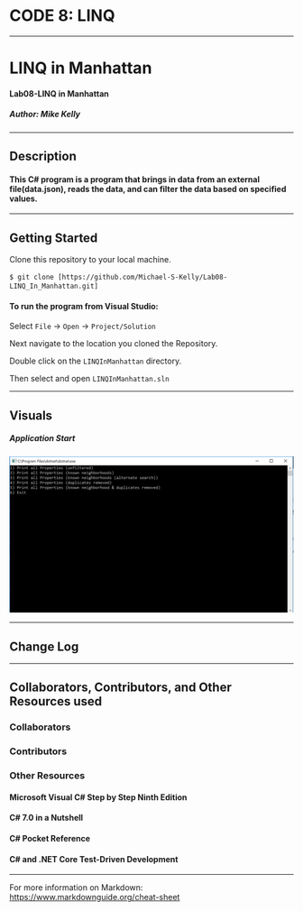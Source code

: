 # CODE 8: LINQ

------------------------------

# LINQ in Manhattan
#### Lab08-LINQ in Manhattan
##### *Author: Mike Kelly*

------------------------------

## Description
#### This C# program is a program that brings in data from an external file(data.json), reads the data, and can filter the data based on specified values.
------------------------------

## Getting Started
Clone this repository to your local machine.
```
$ git clone [https://github.com/Michael-S-Kelly/Lab08-LINQ_In_Manhattan.git]
```
#### To run the program from Visual Studio:
Select ```File``` -> ```Open``` -> ```Project/Solution```

Next navigate to the location you cloned the Repository.

Double click on the ```LINQInManhattan``` directory.

Then select and open ```LINQInManhattan.sln```

------------------------------

## Visuals


##### Application Start
![Image 1](Assets/NavMenu.PNG)


------------------------------

## Change Log




------------------------------
## Collaborators, Contributors, and Other Resources used

### Collaborators

### Contributors



### Other Resources
#### Microsoft Visual C# Step by Step Ninth Edition
#### C# 7.0 in a Nutshell
#### C# Pocket Reference
#### C# and .NET Core Test-Driven Development

------------------------------
For more information on Markdown: https://www.markdownguide.org/cheat-sheet